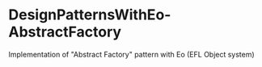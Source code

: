 # DesignPatternsWithEo-AbstractFactory
Implementation of "Abstract Factory" pattern with Eo (EFL Object system)
